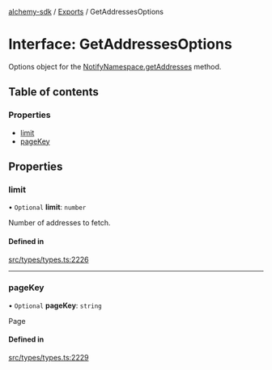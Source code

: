 [alchemy-sdk](../README.md) / [Exports](../modules.md) / GetAddressesOptions

# Interface: GetAddressesOptions

Options object for the [NotifyNamespace.getAddresses](../classes/NotifyNamespace.md#getaddresses) method.

## Table of contents

### Properties

- [limit](GetAddressesOptions.md#limit)
- [pageKey](GetAddressesOptions.md#pagekey)

## Properties

### limit

• `Optional` **limit**: `number`

Number of addresses to fetch.

#### Defined in

[src/types/types.ts:2226](https://github.com/alchemyplatform/alchemy-sdk-js/blob/905f87c/src/types/types.ts#L2226)

___

### pageKey

• `Optional` **pageKey**: `string`

Page

#### Defined in

[src/types/types.ts:2229](https://github.com/alchemyplatform/alchemy-sdk-js/blob/905f87c/src/types/types.ts#L2229)

